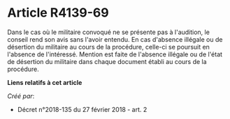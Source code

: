# Article R4139-69

Dans le cas où le militaire convoqué ne se présente pas à l'audition, le conseil rend son avis sans l'avoir entendu. En cas
d'absence illégale ou de désertion du militaire au cours de la procédure, celle-ci se poursuit en l'absence de l'intéressé.
Mention est faite de l'absence illégale ou de l'état de désertion du militaire dans chaque document établi au cours de la
procédure.

**Liens relatifs à cet article**

_Créé par_:

  - Décret n°2018-135 du 27 février 2018 - art. 2
